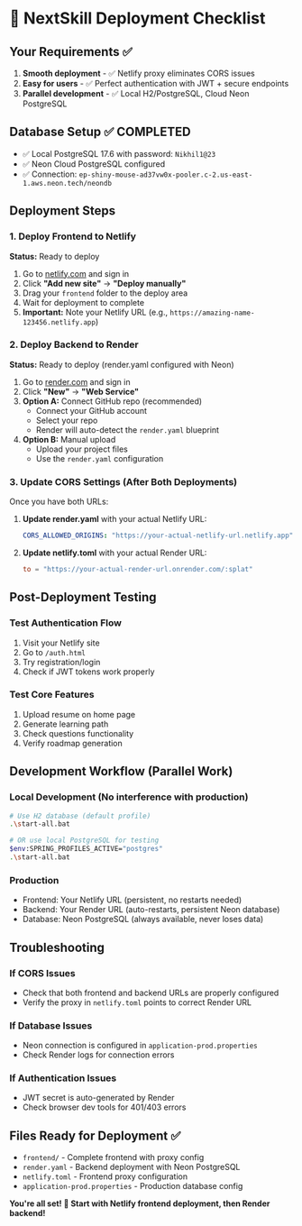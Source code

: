 # 🚀 NextSkill Deployment Checklist

## Your Requirements ✅
1. **Smooth deployment** - ✅ Netlify proxy eliminates CORS issues
2. **Easy for users** - ✅ Perfect authentication with JWT + secure endpoints  
3. **Parallel development** - ✅ Local H2/PostgreSQL, Cloud Neon PostgreSQL

## Database Setup ✅ COMPLETED
- ✅ Local PostgreSQL 17.6 with password: `Nikhil1@23`
- ✅ Neon Cloud PostgreSQL configured
- ✅ Connection: `ep-shiny-mouse-ad37vw0x-pooler.c-2.us-east-1.aws.neon.tech/neondb`

## Deployment Steps

### 1. Deploy Frontend to Netlify
**Status:** Ready to deploy

1. Go to [netlify.com](https://netlify.com) and sign in
2. Click **"Add new site"** → **"Deploy manually"** 
3. Drag your `frontend` folder to the deploy area
4. Wait for deployment to complete
5. **Important:** Note your Netlify URL (e.g., `https://amazing-name-123456.netlify.app`)

### 2. Deploy Backend to Render  
**Status:** Ready to deploy (render.yaml configured with Neon)

1. Go to [render.com](https://render.com) and sign in
2. Click **"New"** → **"Web Service"**
3. **Option A:** Connect GitHub repo (recommended)
   - Connect your GitHub account
   - Select your repo
   - Render will auto-detect the `render.yaml` blueprint
4. **Option B:** Manual upload
   - Upload your project files
   - Use the `render.yaml` configuration

### 3. Update CORS Settings (After Both Deployments)
Once you have both URLs:

1. **Update render.yaml** with your actual Netlify URL:
   ```yaml
   CORS_ALLOWED_ORIGINS: "https://your-actual-netlify-url.netlify.app"
   ```

2. **Update netlify.toml** with your actual Render URL:
   ```toml
   to = "https://your-actual-render-url.onrender.com/:splat"
   ```

## Post-Deployment Testing

### Test Authentication Flow
1. Visit your Netlify site
2. Go to `/auth.html`
3. Try registration/login
4. Check if JWT tokens work properly

### Test Core Features  
1. Upload resume on home page
2. Generate learning path
3. Check questions functionality
4. Verify roadmap generation

## Development Workflow (Parallel Work)

### Local Development (No interference with production)
```bash
# Use H2 database (default profile)
.\start-all.bat

# OR use local PostgreSQL for testing
$env:SPRING_PROFILES_ACTIVE="postgres"
.\start-all.bat
```

### Production
- Frontend: Your Netlify URL (persistent, no restarts needed)
- Backend: Your Render URL (auto-restarts, persistent Neon database)
- Database: Neon PostgreSQL (always available, never loses data)

## Troubleshooting

### If CORS Issues
- Check that both frontend and backend URLs are properly configured
- Verify the proxy in `netlify.toml` points to correct Render URL

### If Database Issues
- Neon connection is configured in `application-prod.properties`
- Check Render logs for connection errors

### If Authentication Issues  
- JWT secret is auto-generated by Render
- Check browser dev tools for 401/403 errors

## Files Ready for Deployment ✅
- `frontend/` - Complete frontend with proxy config
- `render.yaml` - Backend deployment with Neon PostgreSQL
- `netlify.toml` - Frontend proxy configuration
- `application-prod.properties` - Production database config

**You're all set! 🎉 Start with Netlify frontend deployment, then Render backend!**